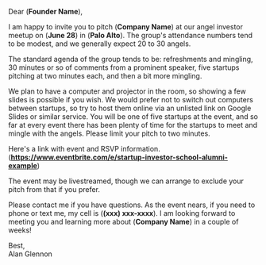Dear (**Founder Name**),

I am happy to invite you to pitch (**Company Name**) at our angel investor meetup on (**June 28**) in (**Palo Alto**). The group's attendance numbers tend to be modest, and we generally expect 20 to 30 angels.

The standard agenda of the group tends to be: refreshments and mingling, 30 minutes or so of comments from a prominent speaker, five startups pitching at two minutes each, and then a bit more mingling. 

We plan to have a computer and projector in the room, so showing a few slides is possible if you wish. We would prefer not to switch out computers between startups, so try to host them online via an unlisted link on Google Slides or similar service. You will be one of five startups at the event, and so far at every event there has been plenty of time for the startups to meet and mingle with the angels. Please limit your pitch to two minutes.

Here's a link with event and RSVP information.
(**https://www.eventbrite.com/e/startup-investor-school-alumni-example**)

The event may be livestreamed, though we can arrange to exclude your pitch from that if you prefer.

Please contact me if you have questions. As the event nears, if you need to phone or text me, my cell is (**(xxx) xxx-xxxx**). I am looking forward to meeting you and learning more about (**Company Name**) in a couple of weeks!

Best,  
Alan Glennon
